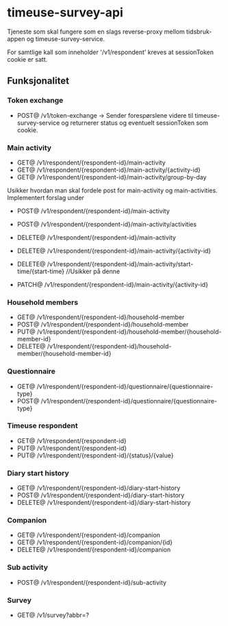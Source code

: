 # timeuse-survey-api
Tjeneste som skal fungere som en slags reverse-proxy mellom tidsbruk-appen og timeuse-survey-service.

For samtlige kall som inneholder '/v1/respondent' kreves at sessionToken cookie er satt. 

## Funksjonalitet

### Token exchange
* POST@ /v1/token-exchange -> Sender forespørslene videre til timeuse-survey-service og returnerer status og eventuelt sessionToken som cookie.

### Main activity
* GET@ /v1/respondent/{respondent-id}/main-activity
* GET@ /v1/respondent/{respondent-id}/main-activity/{activity-id}
* GET@ /v1/respondent/{respondent-id}/main-activity/group-by-day

Usikker hvordan man skal fordele post for main-activity og main-activities. Implementert forslag under
* POST@ /v1/respondent/{respondent-id}/main-activity
* POST@ /v1/respondent/{respondent-id}/main-activity/activities


* DELETE@ /v1/respondent/{respondent-id}/main-activity
* DELETE@ /v1/respondent/{respondent-id}/main-activity/{activity-id}
* DELETE@ /v1/respondent/{respondent-id}/main-activity/start-time/{start-time} //Usikker på denne


* PATCH@ /v1/respondent/{respondent-id}/main-activity/{activity-id}

### Household members
* GET@ /v1/respondent/{respondent-id}/household-member
* POST@ /v1/respondent/{respondent-id}/household-member
* PUT@ /v1/respondent/{respondent-id}/household-member/{household-member-id}
* DELETE@ /v1/respondent/{respondent-id}/household-member/{household-member-id}


### Questionnaire
* GET@ /v1/respondent/{respondent-id}/questionnaire/{questionnaire-type}
* POST@ /v1/respondent/{respondent-id}/questionnaire/{questionnaire-type}


### Timeuse respondent
* GET@ /v1/respondent/{respondent-id}
* PUT@ /v1/respondent/{respondent-id}
* PUT@ /v1/respondent/{respondent-id}/{status}/{value}


### Diary start history
* GET@ /v1/respondent/{respondent-id}/diary-start-history
* POST@ /v1/respondent/{respondent-id}/diary-start-history
* DELETE@ /v1/respondent/{respondent-id}/diary-start-history


### Companion
* GET@ /v1/respondent/{respondent-id}/companion
* GET@ /v1/respondent/{respondent-id}/companion/{id}
* DELETE@ /v1/respondent/{respondent-id}/companion


### Sub activity
* POST@ /v1/respondent/{respondent-id}/sub-activity


### Survey
* GET@ /v1/survey?abbr=?
